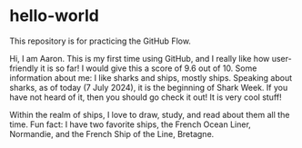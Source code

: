 # hello-world
This repository is for practicing the GitHub Flow.

Hi, I am Aaron. This is my first time using GitHub, and I really like how user-friendly it is so far! I would give this a score of 9.6 out of 10. Some information about me: I like sharks and ships, mostly ships. Speaking about sharks, as of today (7 July 2024), it is the beginning of Shark Week. If you have not heard of it, then you should go check it out! It is very cool stuff!

Within the realm of ships, I love to draw, study, and read about them all the time. Fun fact: I have two favorite ships, the French Ocean Liner, Normandie, and the French Ship of the Line, Bretagne.
